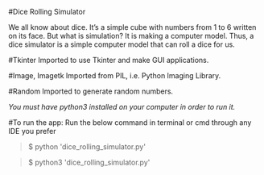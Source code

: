 #Dice Rolling Simulator

We all know about dice. It’s a simple cube with numbers from 1 to 6 written on its face. But what is simulation? It is making a computer model. Thus, a dice simulator is a simple computer model that can roll a dice for us.

#Tkinter
Imported to use Tkinter and make GUI applications.

#Image, Imagetk
Imported from PIL, i.e. Python Imaging Library.

#Random
Imported to generate random numbers.

*You must have python3 installed on your computer in order to run it.*

#To run the app:
Run the below command in terminal or cmd through any IDE you prefer

> $ python 'dice_rolling_simulator.py'

> $ python3 'dice_rolling_simulator.py'
